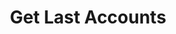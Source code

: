 ---
title: Get Last Accounts
excerpt: Displays a list of latest accounts.
api:
  file: market.json
  operationId: Category.Latest
hidden: false
---